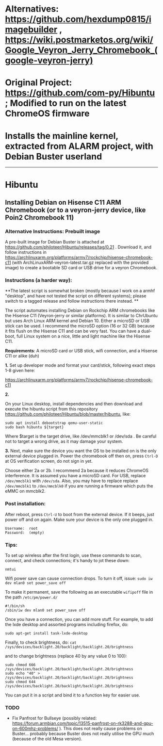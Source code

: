 # Alternatives: https://github.com/hexdump0815/imagebuilder , https://wiki.postmarketos.org/wiki/Google_Veyron_Jerry_Chromebook_(google-veyron-jerry)
# Original Project: https://github.com/com-py/Hibuntu ; Modified to run on the latest ChromeOS firmware
# Installs the mainline kernel, extracted from ALARM project, with Debian Buster userland
-----------------------------------------------------------------------------------------------------------------------
# Hibuntu
## Installing Debian on Hisense C11 ARM Chromebook (or to a veyron-jerry device, like Poin2 Chromebook 11)

### Alternative Instructions: Prebuilt image

A pre-built image for Debian Buster is attached at https://github.com/philoteer/Hibuntu/releases/tag/0.21 . Download it, and follow instructions in https://archlinuxarm.org/platforms/armv7/rockchip/hisense-chromebook-c11 (with ArchLinuxARM-veyron-latest.tar.gz replaced with the provided image) to create a bootable SD card or USB drive for a veyron Chromebook.

### Instructions (a harder way):

**The latest script is somewhat broken (mostly because I work on a armhf "desktop", and have not tested the script on different systems); please switch to a tagged release and follow instructions there instead. **

The script automates installing Debian on Rockchip ARM chromebooks like the Hisense C11 (Veyron-jerry or similar platforms).
It is similar to ChrUbuntu but uses Arch Linux ARM kernel and Debian 10.
Either a microSD or USB stick can be used. I recommend the microSD option (16 or 32 GB)
because it fits flush on the Hisense C11 and can be very fast. You can have a dual-boot, full Linux
system on a nice, little and light machine like the Hisense C11.

**Requirements**: A microSD card or USB stick, wifi connection, and a Hisense C11 or alike (duh)

**1.** 	Set up developer mode and format your card/stick, following exact steps 1-8 given here:
  	
https://archlinuxarm.org/platforms/armv7/rockchip/hisense-chromebook-c11

**2.** 

On your Linux desktop, install dependencies and then download and execute the hibuntu script from this repository  https://github.com/philoteer/Hibuntu/blob/master/hibuntu, like:

```
sudo apt install debootstrap qemu-user-static 
sudo bash hibuntu ${target}
```

Where $target is the target drive, like /dev/mmcblk1 or /dev/sda . Be careful not to target a wrong drive, as it may damage your system.

**3.**
Next, make sure the device you want the OS to be installed on is the only external device plugged in.
Power the chromebook off then on, press `Ctrl-D` at OS verification screen, do not sign in yet.

Choose either 2a or 2b. I recommend 2a because it reduces ChromeOS interference.
It is assumed you have a microSD card. For USB, replace `/dev/mmcblk1` with `/dev/sda`. Also, you may have to replace replace `/dev/mmcblk1` to `/dev/mmcblk0` if you are running a firmware which puts the eMMC on mmcblk2.

### Post installation:

After reboot, press `Ctrl-U` to boot from the external device. 
If it beeps, just power off and on again. Make sure your device is the only one plugged in.
```
Username:  root
Password:  (empty)
```

### Tips:
To set up wireless after the first login, use these commands to scan, connect, 
and check connections; it's handy to jot these down:
```
nmtui
```
Wifi power save can cause connection drops. To turn it off, issue:
`sudo iw dev mlan0 set power_save off`

To make it permanent, save the following as an executable `wifipoff` file in the path `/etc/pm/power.d/`
```
#!/bin/sh
/sbin/iw dev mlan0 set power_save off
```
Once you have a connection, you can add more stuff. 
For example, to add the lxde desktop and assorted programs including firefox, do:
```
sudo apt-get install task-lxde-desktop
```
Finally, to check brightness, do:
`cat /sys/devices/backlight.20/backlight/backlight.20/brightness`

and to change brightness (replace 40 by any value 0 to 100):
```
sudo chmod 666 /sys/devices/backlight.20/backlight/backlight.20/brightness
sudo echo "40" > /sys/devices/backlight.20/backlight/backlight.20/brightness
sudo chmod 644 /sys/devices/backlight.20/backlight/backlight.20/brightness
```
You can put it in a script and bind it to a function key for easier use.

### TODO
- Fix Panfrost for Bullseye (possibly related: https://forum.armbian.com/topic/13515-panfrost-on-rk3288-and-gpu-on-600mhz-problems/ ). This does not really cause problems on Buster... probably because Buster does not really utilise the GPU much (because of the old Mesa version).
